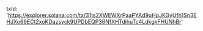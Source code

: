 txId: 'https://explorer.solana.com/tx/31ts2XWEWXrPaaPYAd9uHpJKGyUfh1Sn3EHJXo69ECt2xoKDazsyck9UPDbEQP36NfXHTdihuTc4LdkgkFHUNhBr'
